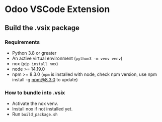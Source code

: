 # Odoo VSCode Extension

## Build the .vsix package

### Requirements

- Python 3.8 or greater
- An active virtual environment (`python3 -m venv venv`)
- nox (`pip install nox`)
- node >= 14.19.0
- npm >= 8.3.0 (`npm` is installed with node, check npm version, use npm install -g npm@8.3.0 to update)

### How to bundle into .vsix

- Activate the nox venv.
- Install nox if not installed yet.
- Run `build_package.sh
`